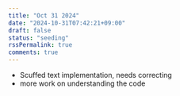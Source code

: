 ```yaml
---
title: "Oct 31 2024"
date: "2024-10-31T07:42:21+09:00"
draft: false
status: "seeding"
rssPermalink: true
comments: true
---
```

- Scuffed text implementation, needs correcting
- more work on understanding the code